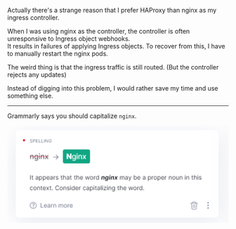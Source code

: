 Actually there's a strange reason that I prefer HAProxy than nginx as my ingress controller.

When I was using nginx as the controller, the controller is often unresponsive to Ingress object webhooks.  
It results in failures of applying Ingress objects. To recover from this, I have to manually restart the nginx pods.  

The weird thing is that the ingress traffic is still routed. (But the controller rejects any updates)

Instead of digging into this problem, I would rather save my time and use something else.

---

Grammarly says you should capitalize `nginx`.

![Change the captialization](assets/ChangeTheCaptialization.png)
